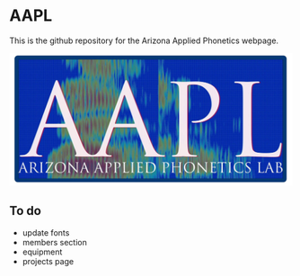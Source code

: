 # AAPL

This is the github repository for the Arizona Applied Phonetics webpage.

![AAPL](assets/images/aapl_logo.jpg)

## To do

- update fonts
- members section
- equipment
- projects page